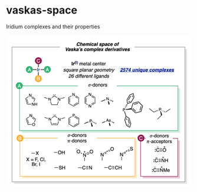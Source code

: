 # vaskas-space
Iridium complexes and their properties


![Image of the chemical space of the Vaska's complexes](images/chemical_space.png)



